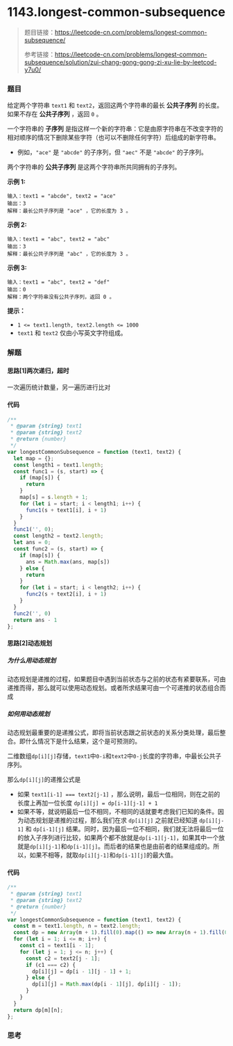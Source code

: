 # 1143.longest-common-subsequence

> 题目链接：https://leetcode-cn.com/problems/longest-common-subsequence/
>
> 参考链接：https://leetcode-cn.com/problems/longest-common-subsequence/solution/zui-chang-gong-gong-zi-xu-lie-by-leetcod-y7u0/

### 题目

给定两个字符串 `text1` 和 `text2`，返回这两个字符串的最长 **公共子序列** 的长度。如果不存在 **公共子序列** ，返回 `0` 。

一个字符串的 **子序列** 是指这样一个新的字符串：它是由原字符串在不改变字符的相对顺序的情况下删除某些字符（也可以不删除任何字符）后组成的新字符串。

- 例如，`"ace"` 是 `"abcde"` 的子序列，但 `"aec"` 不是 `"abcde"` 的子序列。

两个字符串的 **公共子序列** 是这两个字符串所共同拥有的子序列。

**示例  1:**

```
输入：text1 = "abcde", text2 = "ace" 
输出：3  
解释：最长公共子序列是 "ace" ，它的长度为 3 。
```

**示例  2:**

```
输入：text1 = "abc", text2 = "abc"
输出：3
解释：最长公共子序列是 "abc" ，它的长度为 3 。
```

**示例  3:**

```
输入：text1 = "abc", text2 = "def"
输出：0
解释：两个字符串没有公共子序列，返回 0 。
```

**提示：**

- `1 <= text1.length, text2.length <= 1000`
- `text1` 和 `text2` 仅由小写英文字符组成。



### 解题

#### 思路[1]两次递归，超时

一次遍历统计数量，另一遍历进行比对

#### 代码

```javascript
/**
 * @param {string} text1
 * @param {string} text2
 * @return {number}
 */
var longestCommonSubsequence = function (text1, text2) {
  let map = {};
  const length1 = text1.length;
  const func1 = (s, start) => {
    if (map[s]) {
      return
    }
    map[s] = s.length + 1;
    for (let i = start; i < length1; i++) {
      func1(s + text1[i], i + 1)
    }
  }
  func1('', 0);
  const length2 = text2.length;
  let ans = 0;
  const func2 = (s, start) => {
    if (map[s]) {
      ans = Math.max(ans, map[s])
    } else {
      return
    }
    for (let i = start; i < length2; i++) {
      func2(s + text2[i], i + 1)
    }
  }
  func2('', 0)
  return ans - 1
};
```

#### 思路[2]动态规划

##### 为什么用动态规划

动态规划是递推的过程，如果题目中遇到当前状态与之前的状态有紧要联系，可由递推而得，那么就可以使用动态规划。或者所求结果可由一个可递推的状态组合而成

##### 如何用动态规划

动态规划最重要的是递推公式，即将当前状态跟之前状态的关系分类处理，最后整合。即什么情况下是什么结果，这个是可预测的。

二维数组`dp[i][j]`存储，`text1`中`0-i`和`text2`中`0-j`长度的字符串，中最长公共子序列。

那么`dp[i][j]`的递推公式是

* 如果 `text1[i-1] === text2[j-1]` ，那么说明，最后一位相同，则在之前的长度上再加一位长度 `dp[i][j] = dp[i-1][j-1] + 1` 
* 如果不等，就说明最后一位不相同，不相同的话就要考虑我们已知的条件。因为动态规划是递推的过程，那么我们在求 `dp[i][j]` 之前就已经知道 `dp[i][j-1]` 和 `dp[i-1][j]` 结果。同时，因为最后一位不相同，我们就无法将最后一位的放入子序列进行比较，如果两个都不放就是`dp[i-1][j-1]`，如果其中一个放就是`dp[i][j-1]`和`dp[i-1][j]`。而后者的结果也是由前者的结果组成的。所以，如果不相等，就取`dp[i][j-1]`和`dp[i-1][j]`的最大值。

#### 代码

```javascript
/**
 * @param {string} text1
 * @param {string} text2
 * @return {number}
 */
var longestCommonSubsequence = function (text1, text2) {
  const m = text1.length, n = text2.length;
  const dp = new Array(m + 1).fill(0).map(() => new Array(n + 1).fill(0));
  for (let i = 1; i <= m; i++) {
    const c1 = text1[i - 1];
    for (let j = 1; j <= n; j++) {
      const c2 = text2[j - 1];
      if (c1 === c2) {
        dp[i][j] = dp[i - 1][j - 1] + 1;
      } else {
        dp[i][j] = Math.max(dp[i - 1][j], dp[i][j - 1]);
      }
    }
  }
  return dp[m][n];
};
```



### 思考
